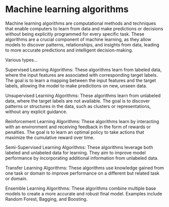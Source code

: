# Machine learning algorithms 

Machine learning algorithms are computational methods and techniques that enable computers to learn from data and make predictions or decisions without being explicitly programmed for every specific task. These algorithms are a crucial component of machine learning, as they allow models to discover patterns, relationships, and insights from data, leading to more accurate predictions and intelligent decision-making.

Various types…

Supervised Learning Algorithms: These algorithms learn from labeled data, where the input features are associated with corresponding target labels. The goal is to learn a mapping between the input features and the target labels, allowing the model to make predictions on new, unseen data. 

Unsupervised Learning Algorithms: These algorithms learn from unlabeled data, where the target labels are not available. The goal is to discover patterns or structures in the data, such as clusters or representations, without any explicit guidance. 

Reinforcement Learning Algorithms: These algorithms learn by interacting with an environment and receiving feedback in the form of rewards or penalties. The goal is to learn an optimal policy to take actions that maximize the cumulative reward over time. 

Semi-Supervised Learning Algorithms: These algorithms leverage both labeled and unlabeled data for learning. They aim to improve model performance by incorporating additional information from unlabeled data. 

Transfer Learning Algorithms: These algorithms use knowledge gained from one task or domain to improve performance on a different but related task or domain.

Ensemble Learning Algorithms: These algorithms combine multiple base models to create a more accurate and robust final model. Examples include Random Forest, Bagging, and Boosting.
